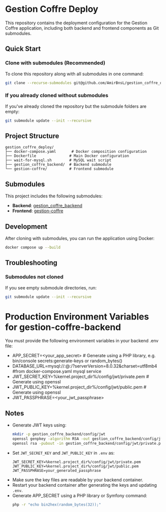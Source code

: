 # Gestion Coffre Deploy

This repository contains the deployment configuration for the Gestion Coffre application, including both backend and frontend components as Git submodules.

## Quick Start

### Clone with submodules (Recommended)

To clone this repository along with all submodules in one command:

```bash
git clone --recurse-submodules git@github.com/AmirBnsL/gestion_coffre_deploy.git
```

### If you already cloned without submodules

If you've already cloned the repository but the submodule folders are empty:

```bash
git submodule update --init --recursive
```

## Project Structure

```
gestion_coffre_deploy/
├── docker-compose.yaml       # Docker composition configuration
├── Dockerfile               # Main Docker configuration
├── wait-for-mysql.sh        # MySQL wait script
├── gestion_coffre_backend/  # Backend submodule
└── gestion-coffre/          # Frontend submodule
```

## Submodules

This project includes the following submodules:

- **Backend**: [gestion_coffre_backend](https://github.com/AmirBnsL/gestion_coffre_backend.git)
- **Frontend**: [gestion-coffre](https://github.com/AmirBnsL/gestion_coffre_frontend.git)

## Development

After cloning with submodules, you can run the application using Docker:

```bash
docker compose up --build 
```

## Troubleshooting

### Submodules not cloned
If you see empty submodule directories, run:
```bash
git submodule update --init --recursive
```


# Production Environment Variables for gestion-coffre-backend

You must provide the following environment variables in your backend .env file:

- APP_SECRET=<your_app_secret> # Generate using a PHP library, e.g. bin/console secrets:generate-keys or random_bytes()
- DATABASE_URL=mysql://<user>:<password>@<host>:<port>/<db>?serverVersion=8.0.32&charset=utf8mb4 #from docker-compose.yaml mysql service
- JWT_SECRET_KEY=%kernel.project_dir%/config/jwt/private.pem # Generate using openssl
- JWT_PUBLIC_KEY=%kernel.project_dir%/config/jwt/public.pem # Generate using openssl
- JWT_PASSPHRASE=<your_jwt_passphrase>


## Notes
- Generate JWT keys using:
  ```bash
  mkdir -p gestion_coffre_backend/config/jwt
  openssl genpkey -algorithm RSA -out gestion_coffre_backend/config/jwt/private.pem -pkeyopt rsa_keygen_bits:4096
  openssl rsa -pubout -in gestion_coffre_backend/config/jwt/private.pem -out gestion_coffre_backend/config/jwt/public.pem
  ```
- Set `JWT_SECRET_KEY` and `JWT_PUBLIC_KEY` in `.env` as:
  ```
  JWT_SECRET_KEY=%kernel.project_dir%/config/jwt/private.pem
  JWT_PUBLIC_KEY=%kernel.project_dir%/config/jwt/public.pem
  JWT_PASSPHRASE=your_generated_passphrase
  ```
- Make sure the key files are readable by your backend container.
- Restart your backend container after generating the keys and updating `.env`.
- Generate APP_SECRET using a PHP library or Symfony command:
  ```bash
  php -r "echo bin2hex(random_bytes(32));"
  ```
